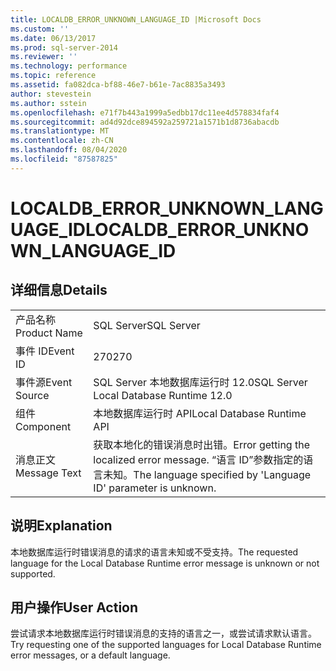 ```yaml
---
title: LOCALDB_ERROR_UNKNOWN_LANGUAGE_ID |Microsoft Docs
ms.custom: ''
ms.date: 06/13/2017
ms.prod: sql-server-2014
ms.reviewer: ''
ms.technology: performance
ms.topic: reference
ms.assetid: fa082dca-bf88-46e7-b61e-7ac8835a3493
author: stevestein
ms.author: sstein
ms.openlocfilehash: e71f7b443a1999a5edbb17dc11ee4d578834faf4
ms.sourcegitcommit: ad4d92dce894592a259721a1571b1d8736abacdb
ms.translationtype: MT
ms.contentlocale: zh-CN
ms.lasthandoff: 08/04/2020
ms.locfileid: "87587825"
---
```

# <a name="localdb_error_unknown_language_id"></a><span data-ttu-id="098e1-102">LOCALDB_ERROR_UNKNOWN_LANGUAGE_ID</span><span class="sxs-lookup"><span data-stu-id="098e1-102">LOCALDB_ERROR_UNKNOWN_LANGUAGE_ID</span></span>
    
## <a name="details"></a><span data-ttu-id="098e1-103">详细信息</span><span class="sxs-lookup"><span data-stu-id="098e1-103">Details</span></span>  
  
|||  
|-|-|  
|<span data-ttu-id="098e1-104">产品名称</span><span class="sxs-lookup"><span data-stu-id="098e1-104">Product Name</span></span>|<span data-ttu-id="098e1-105">SQL Server</span><span class="sxs-lookup"><span data-stu-id="098e1-105">SQL Server</span></span>|  
|<span data-ttu-id="098e1-106">事件 ID</span><span class="sxs-lookup"><span data-stu-id="098e1-106">Event ID</span></span>|<span data-ttu-id="098e1-107">270</span><span class="sxs-lookup"><span data-stu-id="098e1-107">270</span></span>|  
|<span data-ttu-id="098e1-108">事件源</span><span class="sxs-lookup"><span data-stu-id="098e1-108">Event Source</span></span>|<span data-ttu-id="098e1-109">SQL Server 本地数据库运行时 12.0</span><span class="sxs-lookup"><span data-stu-id="098e1-109">SQL Server Local Database Runtime 12.0</span></span>|  
|<span data-ttu-id="098e1-110">组件</span><span class="sxs-lookup"><span data-stu-id="098e1-110">Component</span></span>|<span data-ttu-id="098e1-111">本地数据库运行时 API</span><span class="sxs-lookup"><span data-stu-id="098e1-111">Local Database Runtime API</span></span>|  
|<span data-ttu-id="098e1-112">消息正文</span><span class="sxs-lookup"><span data-stu-id="098e1-112">Message Text</span></span>|<span data-ttu-id="098e1-113">获取本地化的错误消息时出错。</span><span class="sxs-lookup"><span data-stu-id="098e1-113">Error getting the localized error message.</span></span> <span data-ttu-id="098e1-114">“语言 ID”参数指定的语言未知。</span><span class="sxs-lookup"><span data-stu-id="098e1-114">The language specified by 'Language ID' parameter is unknown.</span></span>|  
  
## <a name="explanation"></a><span data-ttu-id="098e1-115">说明</span><span class="sxs-lookup"><span data-stu-id="098e1-115">Explanation</span></span>  
 <span data-ttu-id="098e1-116">本地数据库运行时错误消息的请求的语言未知或不受支持。</span><span class="sxs-lookup"><span data-stu-id="098e1-116">The requested language for the Local Database Runtime error message is unknown or not supported.</span></span>  
  
## <a name="user-action"></a><span data-ttu-id="098e1-117">用户操作</span><span class="sxs-lookup"><span data-stu-id="098e1-117">User Action</span></span>  
 <span data-ttu-id="098e1-118">尝试请求本地数据库运行时错误消息的支持的语言之一，或尝试请求默认语言。</span><span class="sxs-lookup"><span data-stu-id="098e1-118">Try requesting one of the supported languages for Local Database Runtime error messages, or a default language.</span></span>  
  
  
